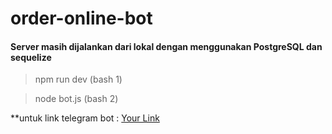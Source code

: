 # order-online-bot
#### Server masih dijalankan dari lokal dengan menggunakan PostgreSQL dan sequelize

<blockquote> npm run dev (bash 1) </blockquote>
<blockquote> node bot.js (bash 2) </blockquote>

**untuk link telegram bot : <a href='t.me/Waliecomercebot'>Your Link</a>
